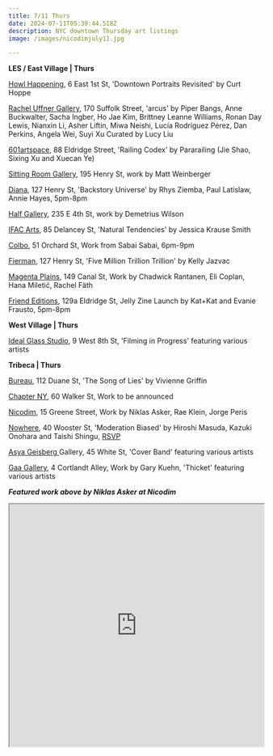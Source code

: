 ```yaml
---
title: 7/11 Thurs
date: 2024-07-11T05:39:44.518Z
description: NYC downtown Thursday art listings
image: /images/nicodimjuly11.jpg

---
```

**L﻿ES /  East Village | Thurs**

[Howl Happening](https://www.howlarts.org/event/curt-hoppe-downtown-revisited/), 6 East 1st St, 'Downtown Portraits Revisited' by Curt Hoppe

[Rachel Uffner Gallery](https://racheluffnergallery.com/exhibitions/150-arcus/), 170 Suffolk Street, 'arcus' by Piper Bangs, Anne Buckwalter, Sacha Ingber, Ho Jae Kim, Brittney Leanne Williams, Ronan Day Lewis, Nianxin Li, Asher Liftin, Miwa Neishi, Lucía Rodríguez Pérez, Dan Perkins, Angela Wei, Suyi Xu Curated by Lucy Liu

[601artspace](https://601artspace.org/), 88 Eldridge Street, 'Railing Codex' by Pararailing (Jie Shao, Sixing Xu and Xuecan Ye)

[Sitting Room Gallery](https://www.instagram.com/sittingroomgallery), 195 Henry St, work by Matt Weinberger

[Diana](https://www.kipnz.com/backstory-universe), 127 Henry St, 'Backstory Universe' by Rhys Ziemba, Paul Latislaw, Annie Hayes, 5pm-8pm

[Half Gallery](https://halfgallery.com/), 235 E 4th St, work by Demetrius Wilson

[IFAC Arts](http://www.instagram.com/ifacarts), 85 Delancey St, 'Natural Tendencies' by Jessica Krause Smith

[Colbo](https://www.instagram.com/colbo.nyc), 51 Orchard St, Work from Sabai Sabai, 6pm-9pm

[Fierman](https://fierman.nyc/), 127 Henry St, 'Five Million Trillion Trillion' by Kelly Jazvac

[Magenta Plains](https://magentaplains.com/exhibitions/chadwick-eli-hana-rachel), 149 Canal St, Work by Chadwick Rantanen, Eli Coplan, Hana Miletić, Rachel Fäth

[Friend Editions](https://www.instagram.com/friendeditions), 129a Eldridge St, Jelly Zine Launch by Kat+Kat and Evanie Frausto, 5pm-8pm

**W﻿est Village | Thurs**

[Ideal Glass Studio](https://www.instagram.com/idealglass_studios), 9 West 8th St, 'Filming in Progress' featuring various artists

**T﻿ribeca | Thurs**

[Bureau](https://bureau-inc.com/), 112 Duane St, 'The Song of Lies' by Vivienne Griffin

[Chapter NY](https://chapter-ny.com/), 60 Walker St, Work to be announced

[Nicodim](https://www.nicodimgallery.com/), 15 Greene Street, Work by Niklas Asker, Rae Klein, Jorge Peris

[Nowhere](https://www.nowhere-nyc.com/exhibitions/moderation-biased), 40 Wooster St, 'Moderation Biased' by Hiroshi Masuda, Kazuki Onohara and Taishi Shingu, [RSVP ](https://www.eventbrite.com/e/moderation-biased-opening-reception-tickets-926125354867)

[Asya Geisberg ](https://www.asyageisberggallery.com/exhibitions/cover-band)Gallery, 45 White St, 'Cover Band' featuring various artists

[Gaa Gallery](https://www.gaa-gallery.com/), 4 Cortlandt Alley, Work by Gary Kuehn, 'Thicket' featuring various artists

***F﻿eatured work above by Niklas Asker at Nicodim***

<iframe src="https://www.google.com/maps/d/u/1/embed?mid=1IE5W0X1NcTr42kPhoLX1r9bVjU6pwOY&ehbc=2E312F" width="100%" height="480"></iframe>